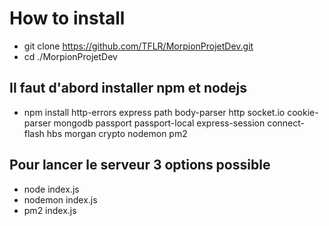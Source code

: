 # How to install

- git clone https://github.com/TFLR/MorpionProjetDev.git
- cd ./MorpionProjetDev
## Il faut d'abord installer npm et nodejs 
- npm install http-errors express path body-parser http socket.io cookie-parser mongodb passport passport-local express-session connect-flash hbs morgan crypto nodemon pm2

## Pour lancer le serveur 3 options possible
- node index.js
- nodemon index.js
- pm2 index.js
